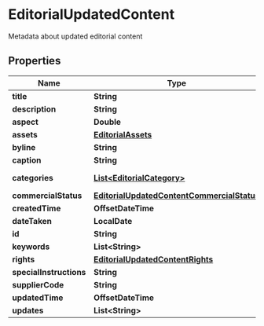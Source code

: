 

# EditorialUpdatedContent

Metadata about updated editorial content

## Properties

| Name | Type | Description | Notes |
|------------ | ------------- | ------------- | -------------|
|**title** | **String** |  |  [optional] |
|**description** | **String** |  |  [optional] |
|**aspect** | **Double** |  |  [optional] |
|**assets** | [**EditorialAssets**](EditorialAssets.md) |  |  [optional] |
|**byline** | **String** |  |  [optional] |
|**caption** | **String** |  |  [optional] |
|**categories** | [**List&lt;EditorialCategory&gt;**](EditorialCategory.md) | List of categories |  [optional] |
|**commercialStatus** | [**EditorialUpdatedContentCommercialStatus**](EditorialUpdatedContentCommercialStatus.md) |  |  [optional] |
|**createdTime** | **OffsetDateTime** |  |  [optional] |
|**dateTaken** | **LocalDate** |  |  [optional] |
|**id** | **String** |  |  |
|**keywords** | **List&lt;String&gt;** |  |  [optional] |
|**rights** | [**EditorialUpdatedContentRights**](EditorialUpdatedContentRights.md) |  |  [optional] |
|**specialInstructions** | **String** |  |  [optional] |
|**supplierCode** | **String** |  |  [optional] |
|**updatedTime** | **OffsetDateTime** |  |  [optional] |
|**updates** | **List&lt;String&gt;** |  |  [optional] |



